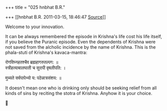 +++
title = "025 hnbhat B.R."

+++
[[hnbhat B.R.	2011-03-15, 18:46:47 [Source](https://groups.google.com/g/samskrita/c/i5LJLKHbdqE)]]



Welcome to your innovation.

  

It can be always remembered the episode in Krishna's life cost his life itself, if you believe the Puranic episode. Even the dependents of Krishna were not saved from the alcholic incidence by the name of Krishna. This is the phala-stuti of Krishna's kavaca-mantra:

  

रोगविघ्नहतश्चैव ब्रह्महागरुतल्पग: ॥  
स्त्रीहत्याबालघाती च सुरापी वृषलीपति: ।

मुच्यते सर्वपापेभ्यो य: पठेन्नात्रसंशय: ॥

  

It doesn't mean one who is drinking only should be seeking relief from all kinds of sins by reciting the stotra of Krishna. Anyhow it is your choice.



